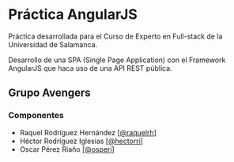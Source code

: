 # Práctica AngularJS

Práctica desarrollada para el Curso de Experto en Full-stack de la Universidad de Salamanca.

Desarrollo de una SPA (Single Page Application) con el Framework AngularJS que haca uso de una API REST pública.

## Grupo Avengers
### Componentes
+ Raquel Rodríguez Hernández [[@raquelrh](https://github.com/raquelrh)]
+ Héctor Rodríguez Iglesias [[@hectorri](https://github.com/hectorri)]
+ Oscar Pérez Riaño [[@osperi](https://github.com/osperi)]
